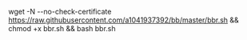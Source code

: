 wget -N --no-check-certificate https://raw.githubusercontent.com/a1041937392/bb/master/bbr.sh && chmod +x bbr.sh && bash bbr.sh
